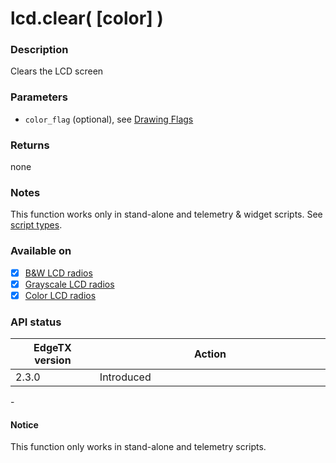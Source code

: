 # lcd.clear( \[color] )

### Description

Clears the LCD screen

### Parameters

* `color_flag` (optional), see [Drawing Flags](../../lua-api-programming/drawing-flags-and-colors.md)

### Returns

none

### Notes

This function works only in stand-alone and telemetry & widget scripts. See [script types](../../overview/script-types/).

### Available on

* [x] [B\&W LCD radios](../../overview/radios/#radios-with-b-and-w-lcd-screen)
* [x] [Grayscale LCD radios](../../overview/radios/#radios-with-grayscale-lcd-screen)
* [x] [Color LCD radios](../../overview/radios/#radios-with-color-lcd-screen)

### API status

<table><thead><tr><th width="166">EdgeTX version</th><th width="573">Action</th></tr></thead><tbody><tr><td>2.3.0</td><td>Introduced</td></tr></tbody></table>

\-

#### Notice

This function only works in stand-alone and telemetry scripts.
